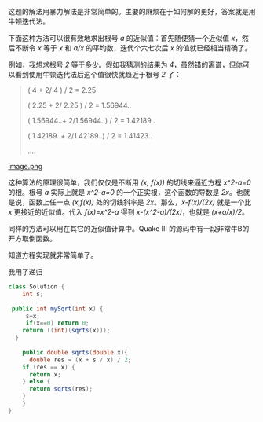 这题的解法用暴力解法是非常简单的。主要的麻烦在于如何解的更好，答案就是用牛顿迭代法。


下面这种方法可以很有效地求出根号 *a* 的近似值：首先随便猜一个近似值 *x*，然后不断令 *x* 等于 *x* 和 *a/x* 的平均数，迭代个六七次后 *x* 的值就已经相当精确了。

例如，我想求根号 *2* 等于多少。假如我猜测的结果为 *4*，虽然错的离谱，但你可以看到使用牛顿迭代法后这个值很快就趋近于根号 *2* 了：

> (       4  + 2/   4     ) / 2 = 2.25
> 
> (    2.25  + 2/   2.25  ) / 2 = 1.56944..
> 
> ( 1.56944..+ 2/1.56944..) / 2 = 1.42189..
> 
> ( 1.42189..+ 2/1.42189..) / 2 = 1.41423..
> 
> ….

 [image.png](https://pic.leetcode-cn.com/c142efde7a7261c6c799d3269cee2f921dc5f5144a410b32afce4dbf036d0ed7-image.png)

       
这种算法的原理很简单，我们仅仅是不断用 *(x, f(x))* 的切线来逼近方程 *x^2-a=0* 的根。根号 *a* 实际上就是 *x^2-a=0* 的一个正实根，这个函数的导数是 *2x*。也就是说，函数上任一点 *(x,f(x))* 处的切线斜率是 *2x*。那么，*x-f(x)/(2x)* 就是一个比 *x* 更接近的近似值。代入 *f(x)=x^2-a* 得到 *x-(x^2-a)/(2x)*，也就是 *(x+a/x)/2*。

同样的方法可以用在其它的近似值计算中。Quake III 的源码中有一段非常牛B的开方取倒函数。

知道方程实现就非常简单了。

我用了递归
```Java []
class Solution {
    int s;
    
 public int mySqrt(int x) {
     s=x;
     if(x==0) return 0;
    return ((int)(sqrts(x)));
  }
    
    public double sqrts(double x){
      double res = (x + s / x) / 2;
    if (res == x) {
      return x;
    } else {
      return sqrts(res);
    }
    } 
}
```